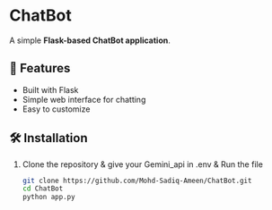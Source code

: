 # ChatBot

A simple **Flask-based ChatBot application**.

## 🚀 Features
- Built with Flask
- Simple web interface for chatting
- Easy to customize

## 🛠 Installation

1. Clone the repository & give your Gemini_api in .env &  Run the file
   ```bash
   git clone https://github.com/Mohd-Sadiq-Ameen/ChatBot.git
   cd ChatBot
   python app.py
```


